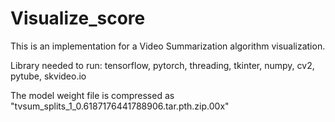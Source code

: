 # Visualize_score

This is an implementation for a Video Summarization algorithm visualization.

Library needed to run: tensorflow, pytorch, threading, tkinter, numpy, cv2, pytube, skvideo.io

The model weight file is compressed as "tvsum_splits_1_0.6187176441788906.tar.pth.zip.00x"
